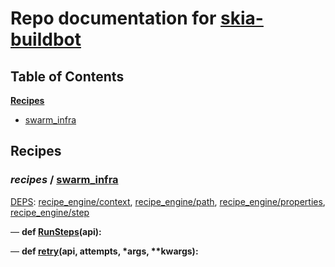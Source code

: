 <!--- AUTOGENERATED BY `./recipes.py test train` -->
# Repo documentation for [skia-buildbot]()
## Table of Contents

**[Recipes](#Recipes)**
  * [swarm_infra](#recipes-swarm_infra)
## Recipes

### *recipes* / [swarm\_infra](/infra/bots/recipes/swarm_infra.py)

[DEPS](/infra/bots/recipes/swarm_infra.py#13): [recipe\_engine/context][recipe_engine/recipe_modules/context], [recipe\_engine/path][recipe_engine/recipe_modules/path], [recipe\_engine/properties][recipe_engine/recipe_modules/properties], [recipe\_engine/step][recipe_engine/recipe_modules/step]

&mdash; **def [RunSteps](/infra/bots/recipes/swarm_infra.py#36)(api):**

&mdash; **def [retry](/infra/bots/recipes/swarm_infra.py#24)(api, attempts, \*args, \*\*kwargs):**

[recipe_engine/recipe_modules/context]: https://chromium.googlesource.com/infra/luci/recipes-py.git/+/1ae0516e8e33e289a9b52280c500ffddb0542979/README.recipes.md#recipe_modules-context
[recipe_engine/recipe_modules/path]: https://chromium.googlesource.com/infra/luci/recipes-py.git/+/1ae0516e8e33e289a9b52280c500ffddb0542979/README.recipes.md#recipe_modules-path
[recipe_engine/recipe_modules/properties]: https://chromium.googlesource.com/infra/luci/recipes-py.git/+/1ae0516e8e33e289a9b52280c500ffddb0542979/README.recipes.md#recipe_modules-properties
[recipe_engine/recipe_modules/step]: https://chromium.googlesource.com/infra/luci/recipes-py.git/+/1ae0516e8e33e289a9b52280c500ffddb0542979/README.recipes.md#recipe_modules-step
